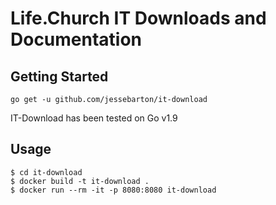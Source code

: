 
# Life.Church IT Downloads and Documentation


## Getting Started

`go get -u github.com/jessebarton/it-download`

IT-Download has been tested on Go v1.9

## Usage
```
$ cd it-download
$ docker build -t it-download .
$ docker run --rm -it -p 8080:8080 it-download
```